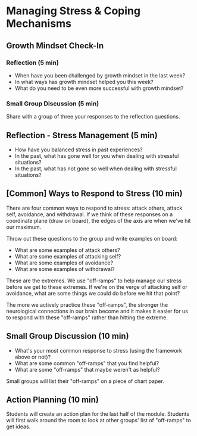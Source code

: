 # Managing Stress & Coping Mechanisms


## Growth Mindset Check-In

### Reflection (5 min)

* When have you been challenged by growth mindset in the last week?
* In what ways has growth mindset helped you this week?
* What do you need to be even more successful with growth mindset?

### Small Group Discussion (5 min)

Share with a group of three your responses to the reflection questions.

## Reflection - Stress Management (5 min)

* How have you balanced stress in past experiences?
* In the past, what has gone well for you when dealing with stressful situations?
* In the past, what has not gone so well when dealing with stressful situations?

## [Common] Ways to Respond to Stress (10 min)

There are four common ways to respond to stress: attack others, attack self, avoidance, and withdrawal. If we think of these responses on a coordinate plane (draw on board), the edges of the axis are when we've hit our maximum. 

Throw out these questions to the group and write examples on board:
* What are some examples of attack others?
* What are some examples of attacking self?
* What are some examples of avoidance?
* What are some examples of withdrawal?

These are the extremes. We use "off-ramps" to help manage our stress before we get to these extremes. If we're on the verge of attacking self or avoidance, what are some things we could do before we hit that point? 

The more we actively practice these "off-ramps", the stronger the neurological connections in our brain become and it makes it easier for us to respond with these "off-ramps" rather than hitting the extreme.

## Small Group Discussion (10 min)

* What's your most common response to stress (using the framework above or not)?
* What are some common "off-ramps" that you find helpful?
* What are some "off-ramps" that maybe weren't as helpful?

Small groups will list their "off-ramps" on a piece of chart paper. 

## Action Planning (10 min)

Students will create an action plan for the last half of the module. Students will first walk around the room to look at other groups' list of "off-ramps" to get ideas.
